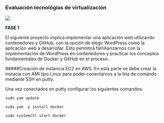 ### Evaluación tecnológias de virtualización

![](https://www2.udsenterprise.com/media/filer_public_thumbnails/filer_public/ae/9c/ae9c8279-ef28-4eb0-a209-a1c6c10efd49/docker_with_aws_beta.jpg__800x600_q85_subsampling-2.jpg)

**FASE 1**

El siguiente proyecto implica implementar una aplicación web utilizando contenedores y GitHub, con la opción de elegir WordPress como la aplicación web a desarrollar. 
Esto permitirá familiarizarnos con la implementación de WordPress en contenedores y practicar los conceptos fundamentales de Docker y GitHub en el proceso.

#####Creación de instancia EC2 en AWS.
En esta parte se debe crear la instacia con AMI tipo Linux para poder conectarnos a la lína de comando mediante SSH en putty.

Una vez conectados en putty configurar los siguientes comandos:

`sudo yum update`

`sudo yum -y install docker`

`sudo systemctl start docker`
